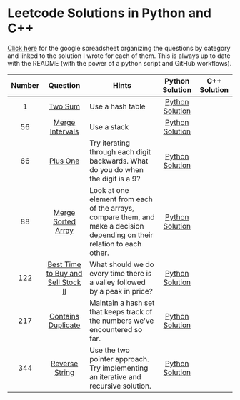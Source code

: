 # Leetcode Solutions in Python and C++
[Click here](https://docs.google.com/spreadsheets/d/1EmRVQ2KEknTREwNd4-2qbSzScHMvgzDT0yGGT5u-yA8/edit?usp=sharing) for the google spreadsheet
organizing the questions by category and linked to the solution I wrote for each of them. This is always up to date with the README (with the power of a python script and GitHub workflows).

| Number | Question | Hints | Python Solution | C++ Solution |
|:------:|:--------:|-------|:---------------:|:------------:|
| 1 |[Two Sum](https://leetcode.com/problems/two-sum/) | Use a hash table | [Python Solution](https://github.com/codethecoffee/leetcode-solutions/blob/master/python_solutions/0001_two_sum.py)  | |
| 56 |[Merge Intervals](https://leetcode.com/problems/merge-intervals/)| Use a stack |[Python Solution](https://github.com/codethecoffee/leetcode-solutions/blob/master/python_solutions/0056_merge_intervals.py) | |
| 66 | [Plus One](https://leetcode.com/problems/plus-one/) |  Try iterating through each digit backwards. What do you do when the digit is a 9? | [Python Solution](https://github.com/codethecoffee/leetcode-solutions/blob/master/python_solutions/0066_plus_one.py)| |
| 88 | [Merge Sorted Array](https://leetcode.com/problems/merge-sorted-array/) | Look at one element from each of the arrays, compare them, and make a decision depending on their relation to each other. | [Python Solution](https://github.com/codethecoffee/leetcode-solutions/blob/master/python_solutions/0088_merge_sorted_arrays.py)| |
| 122 | [Best Time to Buy and Sell Stock II](https://leetcode.com/problems/best-time-to-buy-and-sell-stock-ii/solution/) | What should we do every time there is a valley followed by a peak in price? | [Python Solution](https://github.com/codethecoffee/leetcode-solutions/blob/master/python_solutions/0122_best_time_to_buy_and_sell_stock_II.py) | |
| 217 | [Contains Duplicate](https://leetcode.com/problems/contains-duplicate/) | Maintain a hash set that keeps track of the numbers we've encountered so far. | [Python Solution](https://github.com/codethecoffee/leetcode-solutions/blob/master/python_solutions/0217_contains_duplicate.py) | |
| 344 | [Reverse String](https://leetcode.com/problems/reverse-string) | Use the two pointer approach. Try implementing an iterative and recursive solution. | [Python Solution](https://github.com/codethecoffee/leetcode-solutions/blob/master/python_solutions/0344_reverse_string.py)| |